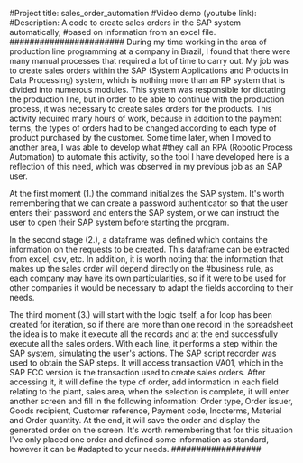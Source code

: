 #Project title: sales_order_automation
#Video demo (youtube link): 
#Description: A code to create sales orders in the SAP system automatically, #based on information from an excel file.
#######################
During my time working in the area of production line programming at a company in Brazil, I found that there were many manual processes that required a lot of time to carry out.
My job was to create sales orders within the SAP (System Applications and Products in Data Processing) system, which is nothing more than an RP system that is divided into numerous modules. 
This system was responsible for dictating the production line, but in order to be able to continue with the production process, it was necessary to create sales orders for the products. This activity required many hours of work, because in addition to the payment terms, the types of orders had to be changed according to each type of product purchased by the customer. 
Some time later, when I moved to another area, I was able to develop what #they call an RPA (Robotic Process Automation) to automate this activity, so the tool I have developed here is a reflection of this need, which was observed in my previous job as an SAP user.

At the first moment (1.) the command initializes the SAP system. It's worth remembering that we can create a password authenticator so that the user enters their password and enters the SAP system, or we can instruct the user to open their SAP system before starting the program.

In the second stage (2.), a dataframe was defined which contains the information on the requests to be created. This dataframe can be extracted from excel, csv, etc. In addition, it is worth noting that the information that makes up the sales order will depend directly on the #business rule, as each company may have its own particularities, so if it were to be used for other companies it would be necessary to adapt the fields according to their needs.

The third moment (3.) will start with the logic itself, a for loop has been created for iteration, so if there are more than one record in the spreadsheet the idea is to make it execute all the records and at the end successfully execute all the sales orders.
With each line, it performs a step within the SAP system, simulating the user's actions. The SAP script recorder was used to obtain the SAP steps. 
It will access transaction VA01, which in the SAP ECC version is the transaction used to create sales orders. After accessing it, it will define the type of order, add information in each field relating to the plant, sales area, when the selection is complete, it will enter another screen and fill in the following information: Order type, Order issuer, Goods recipient, Customer reference, Payment code, Incoterms, Material and Order quantity.
At the end, it will save the order and display the generated order on the screen.
It's worth remembering that for this situation I've only placed one order and defined some information as standard, however it can be #adapted to your needs.
##################







